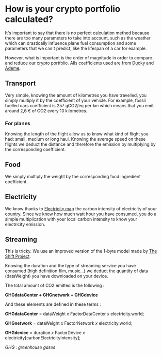 # How is your crypto portfolio calculated?

It's important to say that there is no perfect calculation method because there are too many parameters to take into account, such as the weather which can drastically influence plane fuel consumption and some parameters that we can't predict, like the lifespan of a car for example.

However, what is important is the order of magnitude in order to compare and reduce our crypto portfolio. Alls coefficients used are from [Ducky](https://static.ducky.eco/calculator_documentation.pdf) and [Ademe](https://www.bilans-ges.ademe.fr/).

## Transport

Very simple, knowing the amount of kilometres you have travelled, you simply multiply it by the coefficient of your vehicle. For example, fossil fuelled cars coefficient is 257 gCO2/eq per km which means that you emit around 2,6 € of CO2 every 10 kilometres.

### For planes

Knowing the length of the flight allow us to know what kind of flight you had: small, medium or long haul. Knowing the average speed on these flights we deduct the distance and therefore the emission by multiplying by the corresponding coefficient.

## Food

We simply multiply the weight by the corresponding food ingredient coefficient.

## Electricity

We know thanks to [Electricity map](https://www.electricitymap.org/map) the carbon intensity of electricity of your country. Since we know how much watt hour you have consumed, you do a simple multiplication with your local carbon intensity to know your electricity emission.

## Streaming

This is tricky. We use an improved version of the 1-byte model made by [The Shift Project](https://theshiftproject.org/).

Knowing the duration and the type of streaming service you have consumed (high definition film, music…) we deduct the quantity of data (dataWeight) you have downloaded on your device.

The total amount of CO2 emitted is the following :

**GHGdataCenter + GHGnetwork + GHGdevice**

And these elements are defined in these terms :

**GHGdataCenter** = dataWeight _x_ FactorDataCenter _x_ electricity.world;

**GHGnetwork** = dataWeight _x_ FactorNetwork _x_ electricity.world;

**GHGdevice** = duration _x_ FactorDevice _x_ electricity[carbonElectricityIntensity];

_GHG : greenhouse gases_
